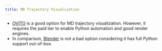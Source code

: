 ```yaml
---
title: MD Trajectory Visualization
---
```


- [OVITO](https://www.ovito.org/) is a good option for MD trajectory visualization. However, it requires the paid tier to enable Python automation and good render engines.
- In comparison, [Blender](https://www.blender.org/download/) is not a bad option considering it has full Python support out-of-box.

